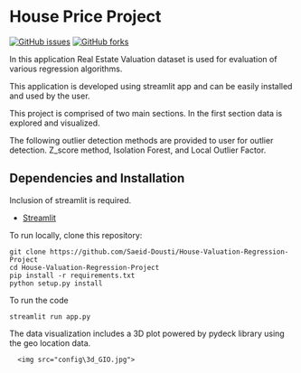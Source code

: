 # House Price Project

[![GitHub issues](https://img.shields.io/github/issues/Saeid-Dousti/House-Valuation-Regression-Project)](http://github.com/Saeid-Dousti/House-Valuation-Regression-Project/issues)
[![GitHub forks](https://img.shields.io/github/forks/Saeid-Dousti/House-Valuation-Regression-Project)](http://github.com/Saeid-Dousti/House-Valuation-Regression-Project/network)

In this application Real Estate Valuation dataset is used for evaluation of various regression algorithms.

This application is developed using streamlit app and can be easily installed and used by the user.

This project is comprised of two main sections. In the first section data is explored and visualized. 

The following outlier detection methods are provided to user for outlier detection.
Z_score method, Isolation Forest, and Local Outlier Factor.

## Dependencies and Installation

Inclusion of streamlit is required.

- [Streamlit](streamlit.io)

To run locally, clone this repository:
```
git clone https://github.com/Saeid-Dousti/House-Valuation-Regression-Project
cd House-Valuation-Regression-Project
pip install -r requirements.txt
python setup.py install
```
To run the code
```
streamlit run app.py
```

The data visualization includes a 3D plot powered by pydeck library using the geo location data.
```
  <img src="config\3d_GIO.jpg">
```





